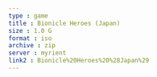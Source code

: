```yaml
---
type : game
title : Bionicle Heroes (Japan)
size : 1.0 G
format : iso
archive : zip
server : myrient
link2 : Bionicle%20Heroes%20%28Japan%29
---
```

